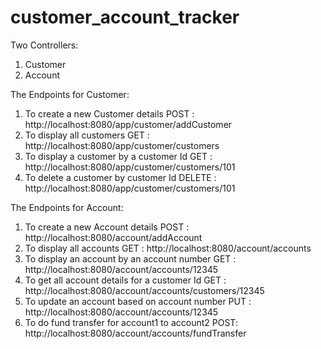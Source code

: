 # customer_account_tracker



Two Controllers:
1. Customer
2. Account

The Endpoints for Customer:
1. To create a new Customer details
POST : http://localhost:8080/app/customer/addCustomer
2. To display all customers
GET : http://localhost:8080/app/customer/customers
3. To display a customer by a customer Id
GET : http://localhost:8080/app/customer/customers/101
4. To delete a customer by customer Id
DELETE : http://localhost:8080/app/customer/customers/101


The Endpoints for Account:
1. To create a new Account details
POST : http://localhost:8080/account/addAccount
2. To display all accounts
GET : http://localhost:8080/account/accounts
3. To display an account by an account number
GET : http://localhost:8080/account/accounts/12345
4. To get all account details for a customer Id
GET : http://localhost:8080/account/accounts/customers/12345
5. To update an account based on account number
PUT : http://localhost:8080/account/accounts/12345
6. To do fund transfer for account1 to account2
POST: http://localhost:8080/account/accounts/fundTransfer
